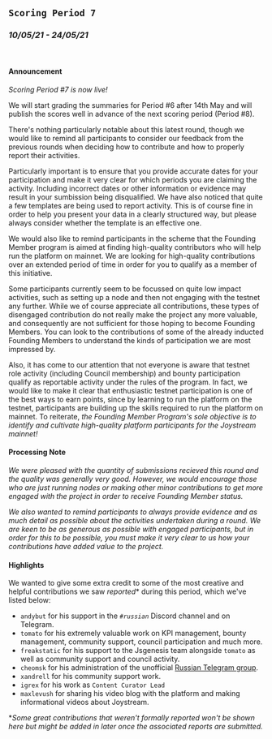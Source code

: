 ## `Scoring Period 7`
### _10/05/21 - 24/05/21_
<br>

#### Announcement

_Scoring Period #7 is now live!_

We will start grading the summaries for Period #6 after 14th May and will publish the scores well in advance of the next scoring period (Period #8).

There's nothing particularly notable about this latest round, though we would like to remind all participants to consider our feedback from the previous rounds when deciding how to contribute and how to properly report their activities.

Particularly important is to ensure that you provide accurate dates for your participation and make it very clear for which periods you are claiming the activity. Including incorrect dates or other information or evidence may result in your sumbission being disqualified. We have also noticed that quite a few templates are being used to report activity. This is of course fine in order to help you present your data in a clearly structured way, but please always consider whether the template is an effective one.

We would also like to remind participants in the scheme that the Founding Member program is aimed at finding high-quality contributors who will help run the platform on mainnet. We are looking for high-quality contributions over an extended period of time in order for you to qualify as a member of this initiative.

Some participants currently seem to be focussed on quite low impact activities, such as setting up a node and then not engaging with the testnet any further. While we of course appreciate all contributions, these types of disengaged contribution do not really make the project any more valuable, and consequently are not sufficient for those hoping to become Founding Members. You can look to the contributions of some of the already inducted Founding Members to understand the kinds of participation we are most impressed by.

Also, it has come to our attention that not everyone is aware that testnet role activity (including Council membership) and bounty participation qualify as reportable activity under the rules of the program. In fact, we would like to make it clear that enthusiastic testnet participation is one of the best ways to earn points, since by learning to run the platform on the testnet, participants are building up the skills required to run the platform on mainnet. To reiterate, _the Founding Member Program's sole objective is to identify and cultivate high-quality platform participants for the Joystream mainnet!_


#### Processing Note

_We were pleased with the quantity of submissions recieved this round and the quality was generally very good. However, we would encourage those who are just running nodes or making other minor contributions to get more engaged with the project in order to receive Founding Member status._

_We also wanted to remind participants to always provide evidence and as much detail as possible about the activities undertaken during a round. We are keen to be as generous as possible with engaged participants, but in order for this to be possible, you must make it very clear to us how your contributions have added value to the project._

#### Highlights

We wanted to give some extra credit to some of the most creative and helpful contributions we saw _reported_* during this period, which we've listed below:

- `andybut` for his support in the _`#russian`_ Discord channel and on Telegram.
- `tomato` for his extremely valuable work on KPI management, bounty management, community support, council participation and much more.
- `freakstatic` for his support to the Jsgenesis team alongside `tomato` as well as community support and council activity.
- `cheomsk` for his administration of the unofficial [Russian Telegram group](https://t.me/JoystreamRussian).
- `xandrell` for his community support work.
- `igrex` for his work as `Content Curator Lead`
- `maxlevush` for sharing his video blog with the platform and making informational videos about Joystream.


*_Some great contributions that weren't formally reported won't be shown here but might be added in later once the associated reports are submitted._

